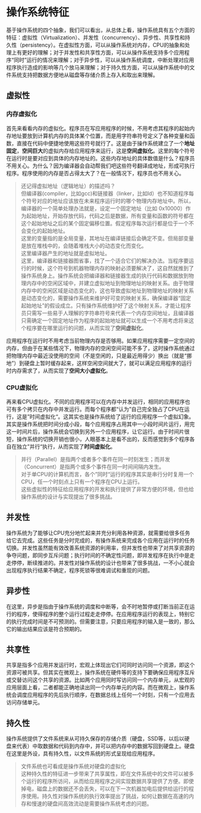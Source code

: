 # 操作系统特征

基于操作系统的四个抽象，我们可以看出，从总体上看，操作系统具有五个方面的特征：虚拟性（Virtualization）、并发性（concurrency）、异步性、共享性和持久性（persistency）。在虚拟性方面，可以从操作系统对内存，CPU的抽象和处理上有更好的理解；对于并发性和共享性方面，可以从操作系统支持多个应用程序“同时”运行的情况来理解；对于异步性，可以从操作系统调度，中断处理对应用程序执行造成的影响等几个放马来理解；对于持久性方面，可以从操作系统中的文件系统支持把数据方便地从磁盘等存储介质上存入和取出来理解。

## 虚拟性

### 内存虚拟化

首先来看看内存的虚拟化。程序员在写应用程序的时候，不用考虑其程序的起始内存地址要放到计算机内存的具体某个位置，而是用字符串符号定义了各种变量和函数，直接在代码中便捷地使用这些符号就行了。这是由于操作系统建立了一个**地址固定**，**空间巨大**的虚拟内存给应用程序来运行，这是**空间虚拟化**。这里的每个符号在运行时是要对应到具体的内存地址的。这些内存地址的具体数值是什么？程序员不用关心。为什么？因为编译器会自动帮我们吧这些符号翻译成地址，形成可执行程序。程序使用的内存是否占得太大了？在一般情况下，程序员也不用关心。

> 还记得虚拟地址（逻辑地址）的描述吗？  
> 但编译器\(compiler，比如gcc\)和链接器（linker，比如ld）也不知道程序每个符号对应的地址应该放在未来程序运行时的哪个物理内存地址中。所以，编译器的一个简单处理办法就是，设定一个固定地址（比如 0x10000）作为起始地址，开始存放代码，代码之后是数据，所有变量和函数的符号都在这个起始地址之后的某个固定偏移位置。假定程序每次运行都是位于一个不会变化的起始地址。  
> 这里的变量指的是全局变量，其地址在编译链接后会确定不变。但局部变量是放在堆栈中的，会随着堆栈大小的动态变化而变化。  
> 这里编译器产生的地址就是虚拟地址。  
> 这里，编译器和链接器图省事，找了一个适合它们的解决办法。当程序要运行的时候，这个符号到机器物理内存的映射必须要解决了，这自然就推到了操作系统身上。操作系统会把编译器和链接器生成的执行代码和数据放到物理内存中的空闲区域中，并建立虚拟地址到物理地址的映射关系。由于物理内存中的空闲区域是动态变化的，这也导致虚拟地址到物理地址的映射关系是动态变化的，需要操作系统来维护好可变的映射关系，确保编译器“固定起始地址”的假设成立。只有操作系统维护好了这个映射关系，才能让程序员只需写一些易于人理解的字符串符号来代表一个内存空间地址，且编译器只需确定一个固定地址作为程序的起始地址就可以生成一个不用考虑将来这个程序要在哪里运行的问题，从而实现了**空间虚拟化**。

应用程序在运行时不用考虑当前物理内存是否够用。如果应用程序需要一定空间的内存，但由于在某些情况下，物理内存的空闲空间可能不多了，这时操作系统通过把物理内存中最近没使用的空间（不是空闲的，只是最近用得少）换出（就是“挪地”）到硬盘上暂时缓存起来，这样空闲空间就大了，就可以满足应用程序的运行时内存需求了，从而实现了**空间大小虚拟化**。

### CPU虚拟化

再来看CPU虚拟化。不同的应用程序可以在内存中并发运行，相同的应用程序也可有多个拷贝在内存中并发运行。而每个程序都“认为”自己完全独占了CPU在运行，这是”时间虚拟化“。这其实也是操作系统给了运行的应用程序一个虚拟幻象。其实是操作系统把时间分成小段，每个应用程序占用其中一小段时间片运行，用完这一时间片后，操作系统会切换到另外一个应用程序，让它运行。由于时间片很短，操作系统的切换开销也很小，人眼基本上是看不出的，反而感觉到多个程序各自在独立”并行“执行，从而实现了**时间虚拟化**。

> 并行（Parallel）是指两个或者多个事件在同一时刻发生；而并发（Concurrent）是指两个或多个事件在同一时间间隔内发生。  
> 对于单CPU的计算机而言，各个”同时“运行的程序其实是串行分时复用一个CPU，任一个时刻点上只有一个程序在CPU上运行。  
>     这些虚拟性的特征给应用程序的开发和执行提供了非常方便的环境，但也给操作系统的设计与实现提出了很多挑战。

## 并发性

操作系统为了能够让CPU充分地忙起来并充分利用各种资源，就需要给很多任务给它去完成。这些任务是分时完成的，有操作系统来完成各个应用在运行时的任务切换。并发性虽然能有效改善系统资源的利用率，但并发性也带来了对共享资源的争夺问题，即同步互斥问题；执行时间的不确定性问题，即并发程序在执行中是走走停停，断续推进的。并发性对操作系统的设计也带来了很多挑战，一不小心就会出现程序执行结果不确定，程序死锁等很难调试和重现的问题。

## 异步性

在这里，异步是指由于操作系统的调度和中断等，会不时地暂停或打断当前正在运行的程序，使得程序的整个运行过程走走停停。在应用程序运行的表现上，特别它的执行完成时间是不可预测的。但需要注意，只要应用程序的输入是一致的，那么它的输出结果应该是符合预期的。

## 共享性

共享是指多个应用并发运行时，宏观上体现出它们可同时访问同一个资源，即这个资源可被共享。但其实在微观上，操作系统在硬件等的支持下要确保应用程序互斥或交替访问这个共享的资源。比如两个应用同时写访问同一个内存单元，从宏观的应用层面上看，二者都能正确地读出同一个内存单元的内容。而在微观上，操作系统会调度应用程序的先后执行顺序，在数据总线上任何一个时刻，只有一个应用去访问存储单元。

## 持久性

操作系统提供了文件系统来从可持久保存的存储介质（硬盘，SSD等，以后以硬盘来代表）中取数据和代码到内存中，并可以把内存中的数据写回到硬盘上。硬盘在这里是外设，具有持久性，以文件系统的形式呈现给应用程序。

> 文件系统也可看成是操作系统对硬盘的虚拟化  
> 这种持久性的特征进一步带来了共享属性，即在文件系统中的文件可以被多个运行的程序所访问，从而给应用程序之间实现数据共享提供了方便。即使掉电，磁盘上的数据还不会丢失，可以在下一次机器加电后提供给运行的程序使用。持久性对操作系统的执行效率提出了挑战，如何让数据在高速的内存和慢速的硬盘间高效流动是需要操作系统考虑的问题。



